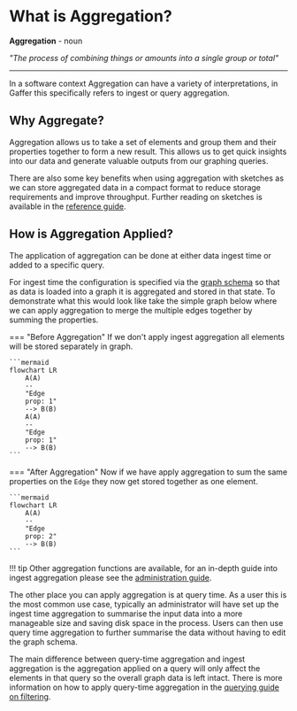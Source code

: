 # What is Aggregation?

**Aggregation** - noun

*"The process of combining things or amounts into a single group or total"*

---

In a software context Aggregation can have a variety of interpretations, in
Gaffer this specifically refers to ingest or query aggregation.

## Why Aggregate?

Aggregation allows us to take a set of elements and group them and their
properties together to form a new result. This allows us to get quick insights
into our data and generate valuable outputs from our graphing queries.

There are also some key benefits when using aggregation with sketches as we
can store aggregated data in a compact format to reduce storage requirements
and improve throughput. Further reading on sketches is available in the
[reference guide](../../reference/properties-guide/advanced.md).

## How is Aggregation Applied?

The application of aggregation can be done at either data ingest time or
added to a specific query.

For ingest time the configuration is specified via the [graph schema](../schema.md)
so that as data is loaded into a graph it is aggregated and stored in that
state. To demonstrate what this would look like take the simple graph below
where we can apply aggregation to merge the multiple edges together by summing the
properties.

=== "Before Aggregation"
    If we don't apply ingest aggregation all elements will be stored separately in
    graph.

    ```mermaid
    flowchart LR
        A(A)
        --
        "Edge
        prop: 1"
        --> B(B)
        A(A)
        --
        "Edge
        prop: 1"
        --> B(B)
    ```

=== "After Aggregation"
    Now if we have apply aggregation to sum the same properties on the `Edge`
    they now get stored together as one element.

    ```mermaid
    flowchart LR
        A(A)
        --
        "Edge
        prop: 2"
        --> B(B)
    ```

!!! tip
    Other aggregation functions are available, for an in-depth guide into ingest
    aggregation please see the [administration guide](../../administration-guide/aggregation/overview.md).

The other place you can apply aggregation is at query time. As a user this is
the most common use case, typically an administrator will have set up the ingest
time aggregation to summarise the input data into a more manageable size and
saving disk space in the process. Users can then use query time aggregation to
further summarise the data without having to edit the graph schema.

The main difference between query-time aggregation and ingest aggregation is
the aggregation applied on a query will only affect the elements in that
query so the overall graph data is left intact. There is more information on how
to apply query-time aggregation in the [querying guide on filtering](../query/gaffer-syntax/filtering.md#query-time-aggregation).
